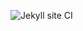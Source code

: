 ![Jekyll site CI](https://github.com/fxrobin/fxrobin.github.io/workflows/Jekyll%20site%20CI/badge.svg)